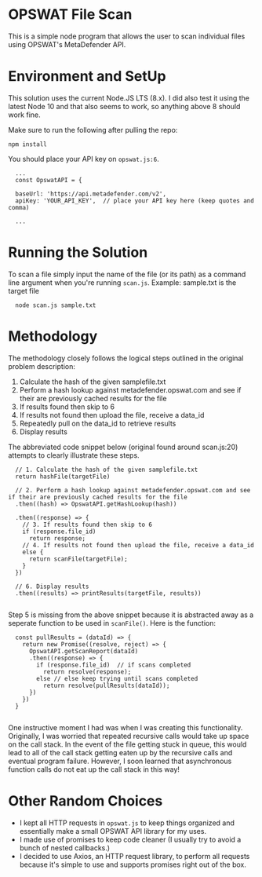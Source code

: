 # OPSWAT File Scan
This is a simple node program that allows the user to scan individual files using OPSWAT's MetaDefender API.

# Environment and SetUp

This solution uses the current Node.JS LTS (8.x). I did also test it using the latest Node 10 and that also seems to work, so anything above 8 should work fine. 

Make sure to run the following after pulling the repo:

``` npm install ```


You should place your API key on `opswat.js:6`.

```
  ...
  const OpswatAPI = {

  baseUrl: 'https://api.metadefender.com/v2',
  apiKey: 'YOUR_API_KEY',  // place your API key here (keep quotes and comma)
  
  ...
```

# Running the Solution

To scan a file simply input the name of the file (or its path) as a command line argument when you're running `scan.js`.
Example: sample.txt is the target file

```
  node scan.js sample.txt
```

# Methodology
The methodology closely follows the logical steps outlined in the original problem description:

1. Calculate the hash of the given samplefile.txt
2. Perform a hash lookup against metadefender.opswat.com and see if their are previously cached results for the file
3. If results found then skip to 6
4. If results not found then upload the file, receive a data_id
5. Repeatedly pull on the data_id to retrieve results
6. Display results 

The abbreviated code snippet below (original found around scan.js:20) attempts to clearly illustrate these steps.

```  
  // 1. Calculate the hash of the given samplefile.txt
  return hashFile(targetFile)
  
  // 2. Perform a hash lookup against metadefender.opswat.com and see if their are previously cached results for the file
  .then((hash) => OpswatAPI.getHashLookup(hash))
  
  .then((response) => {
    // 3. If results found then skip to 6
    if (response.file_id) 
      return response;
    // 4. If results not found then upload the file, receive a data_id
    else {
      return scanFile(targetFile); 
    }
  })
  
  // 6. Display results
  .then((results) => printResults(targetFile, results))
  
 ```
 
Step 5 is missing from the above snippet because it is abstracted away as a seperate function to be used in `scanFile()`. Here is the function: 

``` 
  const pullResults = (dataId) => {
    return new Promise((resolve, reject) => {
      OpswatAPI.getScanReport(dataId)
      .then((response) => {
        if (response.file_id)  // if scans completed
          return resolve(response);
        else // else keep trying until scans completed
          return resolve(pullResults(dataId));
      })
    })
  }
  
```

One instructive moment I had was when I was creating this functionality. Originally, I was worried that repeated recursive calls would take up space on the call stack. In the event of the file getting stuck in queue, this would lead to all of the call stack getting eaten up by the recursive calls and eventual program failure. However, I soon learned that asynchronous function calls do not eat up the call stack in this way!

# Other Random Choices

- I kept all HTTP requests in `opswat.js` to keep things organized and essentially make a small OPSWAT API library for my uses.
- I made use of promises to keep code cleaner (I usually try to avoid a bunch of nested callbacks.)
- I decided to use Axios, an HTTP request library, to perform all requests because it's simple to use and supports promises right out of the box.
